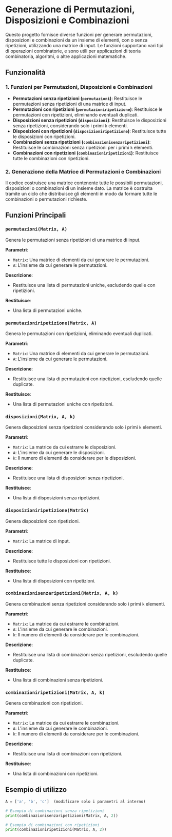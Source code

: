 # Generazione di Permutazioni, Disposizioni e Combinazioni

Questo progetto fornisce diverse funzioni per generare permutazioni, disposizioni e combinazioni da un insieme di elementi, con o senza ripetizioni, utilizzando una matrice di input. Le funzioni supportano vari tipi di operazioni combinatorie, e sono utili per applicazioni di teoria combinatoria, algoritmi, o altre applicazioni matematiche.

## Funzionalità

### 1. **Funzioni per Permutazioni, Disposizioni e Combinazioni**

- **Permutazioni senza ripetizioni (`permutazioni`)**: Restituisce le permutazioni senza ripetizioni di una matrice di input.
- **Permutazioni con ripetizioni (`permutazioniripetizione`)**: Restituisce le permutazioni con ripetizioni, eliminando eventuali duplicati.
- **Disposizioni senza ripetizioni (`disposizioni`)**: Restituisce le disposizioni senza ripetizioni, considerando solo i primi `k` elementi.
- **Disposizioni con ripetizioni (`disposizioniripetizione`)**: Restituisce tutte le disposizioni con ripetizioni.
- **Combinazioni senza ripetizioni (`combinazionisenzaripetizioni`)**: Restituisce le combinazioni senza ripetizioni per i primi `k` elementi.
- **Combinazioni con ripetizioni (`combinazioniripetizioni`)**: Restituisce tutte le combinazioni con ripetizioni.

### 2. **Generazione della Matrice di Permutazioni e Combinazioni**

Il codice costruisce una matrice contenente tutte le possibili permutazioni, disposizioni o combinazioni di un insieme dato. La matrice è costruita tramite un ciclo che distribuisce gli elementi in modo da formare tutte le combinazioni o permutazioni richieste.

## Funzioni Principali

### `permutazioni(Matrix, A)`
Genera le permutazioni senza ripetizioni di una matrice di input.

**Parametri**:
- `Matrix`: Una matrice di elementi da cui generare le permutazioni.
- `A`: L'insieme da cui generare le permutazioni.

**Descrizione**:
- Restituisce una lista di permutazioni uniche, escludendo quelle con ripetizioni.

**Restituisce**:
- Una lista di permutazioni uniche.

### `permutazioniripetizione(Matrix, A)`
Genera le permutazioni con ripetizioni, eliminando eventuali duplicati.

**Parametri**:
- `Matrix`: Una matrice di elementi da cui generare le permutazioni.
- `A`: L'insieme da cui generare le permutazioni.

**Descrizione**:
- Restituisce una lista di permutazioni con ripetizioni, escludendo quelle duplicate.

**Restituisce**:
- Una lista di permutazioni uniche con ripetizioni.

### `disposizioni(Matrix, A, k)`
Genera disposizioni senza ripetizioni considerando solo i primi `k` elementi.

**Parametri**:
- `Matrix`: La matrice da cui estrarre le disposizioni.
- `A`: L'insieme da cui generare le disposizioni.
- `k`: Il numero di elementi da considerare per le disposizioni.

**Descrizione**:
- Restituisce una lista di disposizioni senza ripetizioni.

**Restituisce**:
- Una lista di disposizioni senza ripetizioni.

### `disposizioniripetizione(Matrix)`
Genera disposizioni con ripetizioni.

**Parametri**:
- `Matrix`: La matrice di input.

**Descrizione**:
- Restituisce tutte le disposizioni con ripetizioni.

**Restituisce**:
- Una lista di disposizioni con ripetizioni.

### `combinazionisenzaripetizioni(Matrix, A, k)`
Genera combinazioni senza ripetizioni considerando solo i primi `k` elementi.

**Parametri**:
- `Matrix`: La matrice da cui estrarre le combinazioni.
- `A`: L'insieme da cui generare le combinazioni.
- `k`: Il numero di elementi da considerare per le combinazioni.

**Descrizione**:
- Restituisce una lista di combinazioni senza ripetizioni, escludendo quelle duplicate.

**Restituisce**:
- Una lista di combinazioni senza ripetizioni.

### `combinazioniripetizioni(Matrix, A, k)`
Genera combinazioni con ripetizioni.

**Parametri**:
- `Matrix`: La matrice da cui estrarre le combinazioni.
- `A`: L'insieme da cui generare le combinazioni.
- `k`: Il numero di elementi da considerare per le combinazioni.

**Descrizione**:
- Restituisce una lista di combinazioni con ripetizioni.

**Restituisce**:
- Una lista di combinazioni con ripetizioni.

## Esempio di utilizzo

```python
A = ['a', 'b', 'c']  (modificare solo i parametri al interno)

# Esempio di combinazioni senza ripetizioni
print(combinazionisenzaripetizioni(Matrix, A, 2))

# Esempio di combinazioni con ripetizioni
print(combinazioniripetizioni(Matrix, A, 2))
